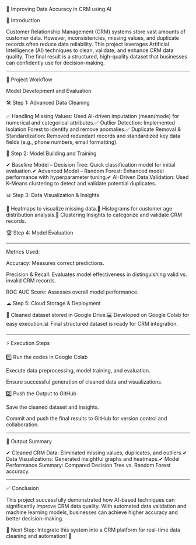 📌 Improving Data Accuracy in CRM using AI

📖 Introduction

Customer Relationship Management (CRM) systems store vast amounts of customer data. However, inconsistencies, missing values, and duplicate records often reduce data reliability. This project leverages Artificial Intelligence (AI) techniques to clean, validate, and enhance CRM data quality. The final result is a structured, high-quality dataset that businesses can confidently use for decision-making.

_____________________________________________________________________________________________________________________________________________________________________________________________________________________
🚀 Project Workflow

Model Development and Evaluation

🛠 Step 1: Advanced Data Cleaning

✅ Handling Missing Values: Used AI-driven imputation (mean/mode) for numerical and categorical attributes.✅ Outlier Detection: Implemented Isolation Forest to identify and remove anomalies.✅ Duplicate Removal & Standardization: Removed redundant records and standardized key data fields (e.g., phone numbers, email formatting).

🤖 Step 2: Model Building and Training

✔ Baseline Model – Decision Tree: Quick classification model for initial evaluation.✔ Advanced Model – Random Forest: Enhanced model performance with hyperparameter tuning.✔ AI-Driven Data Validation: Used K-Means clustering to detect and validate potential duplicates.

📊 Step 3: Data Visualization & Insights

📌 Heatmaps to visualize missing data.📌 Histograms for customer age distribution analysis.📌 Clustering Insights to categorize and validate CRM records.

🏆 Step 4: Model Evaluation

_____________________________________________________________________________________________________________________________________________________________________________________________________________________

Metrics Used:

Accuracy: Measures correct predictions.

Precision & Recall: Evaluates model effectiveness in distinguishing valid vs. invalid CRM records.

ROC AUC Score: Assesses overall model performance.

☁ Step 5: Cloud Storage & Deployment

📂 Cleaned dataset stored in Google Drive.💻 Developed on Google Colab for easy execution.📊 Final structured dataset is ready for CRM integration.

_____________________________________________________________________________________________________________________________________________________________________________________________________________________

⚡ Execution Steps

1️⃣ Run the codes in Google Colab

Execute data preprocessing, model training, and evaluation.

Ensure successful generation of cleaned data and visualizations.

2️⃣ Push the Output to GitHub

Save the cleaned dataset and insights.

Commit and push the final results to GitHub for version control and collaboration.

_____________________________________________________________________________________________________________________________________________________________________________________________________________________

🎯 Output Summary

✔ Cleaned CRM Data: Eliminated missing values, duplicates, and outliers.✔ Data Visualizations: Generated insightful graphs and heatmaps.✔ Model Performance Summary: Compared Decision Tree vs. Random Forest accuracy.
_____________________________________________________________________________________________________________________________________________________________________________________________________________________

✅ Conclusion

This project successfully demonstrated how AI-based techniques can significantly improve CRM data quality. With automated data validation and machine learning models, businesses can achieve higher accuracy and better decision-making.

🎯 Next Step: Integrate this system into a CRM platform for real-time data cleaning and automation! 🚀
